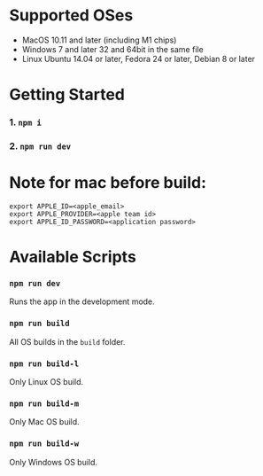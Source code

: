 # Supported OSes

- MacOS 10.11 and later (including M1 chips)
- Windows 7 and later 32 and 64bit in the same file
- Linux Ubuntu 14.04 or later, Fedora 24 or later, Debian 8 or later

# Getting Started

### 1. `npm i`

### 2. `npm run dev`

# Note for mac before build:

```
export APPLE_ID=<apple_email>
export APPLE_PROVIDER=<apple team id>
export APPLE_ID_PASSWORD=<application password>
```

# Available Scripts

### `npm run dev`

Runs the app in the development mode.

### `npm run build`

All OS builds in the `build` folder.

### `npm run build-l`

Only Linux OS build.

### `npm run build-m`

Only Mac OS build.

### `npm run build-w`

Only Windows OS build.
